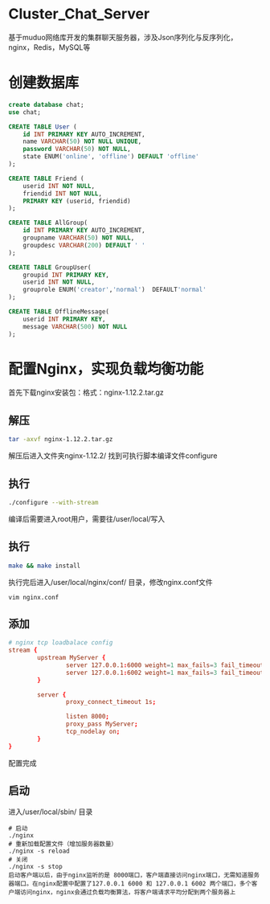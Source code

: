 # Cluster_Chat_Server
基于muduo网络库开发的集群聊天服务器，涉及Json序列化与反序列化，nginx，Redis，MySQL等

# 创建数据库
```sql
create database chat;
use chat;

CREATE TABLE User (
    id INT PRIMARY KEY AUTO_INCREMENT,
    name VARCHAR(50) NOT NULL UNIQUE,
    password VARCHAR(50) NOT NULL,
    state ENUM('online', 'offline') DEFAULT 'offline'
);

CREATE TABLE Friend (
    userid INT NOT NULL,
    friendid INT NOT NULL,
    PRIMARY KEY (userid, friendid)
);

CREATE TABLE AllGroup(
    id INT PRIMARY KEY AUTO_INCREMENT,
    groupname VARCHAR(50) NOT NULL,
    groupdesc VARCHAR(200) DEFAULT ' '
);

CREATE TABLE GroupUser(
    groupid INT PRIMARY KEY,
    userid INT NOT NULL,
    grouprole ENUM('creator','normal')  DEFAULT'normal'
);

CREATE TABLE OfflineMessage(
    userid INT PRIMARY KEY,
    message VARCHAR(500) NOT NULL
);
```
# 配置Nginx，实现负载均衡功能
首先下载nginx安装包：格式：nginx-1.12.2.tar.gz 
## 解压
```bash
tar -axvf nginx-1.12.2.tar.gz 
```
解压后进入文件夹nginx-1.12.2/  找到可执行脚本编译文件configure
## 执行
```bash
./configure --with-stream
```
编译后需要进入root用户，需要往/user/local/写入
## 执行
```bash
make && make install
```
执行完后进入/user/local/nginx/conf/ 目录，修改nginx.conf文件
```
vim nginx.conf
```
## 添加
```conf
# nginx tcp loadbalace config
stream {
        upstream MyServer {
                server 127.0.0.1:6000 weight=1 max_fails=3 fail_timeout=30s;
                server 127.0.0.1:6002 weight=1 max_fails=3 fail_timeout=30s;
        }

        server {
                proxy_connect_timeout 1s;

                listen 8000;
                proxy_pass MyServer;
                tcp_nodelay on;
        }
}
```
配置完成
## 启动
进入/user/local/sbin/ 目录
```
# 启动
./nginx
# 重新加载配置文件（增加服务器数量）
./nginx -s reload
# 关闭
./nginx -s stop
启动客户端以后，由于nginx监听的是 8000端口，客户端直接访问nginx端口，无需知道服务器端口。在nginx配置中配置了127.0.0.1 6000 和 127.0.0.1 6002 两个端口，多个客户端访问nginx，nginx会通过负载均衡算法，将客户端请求平均分配到两个服务器上